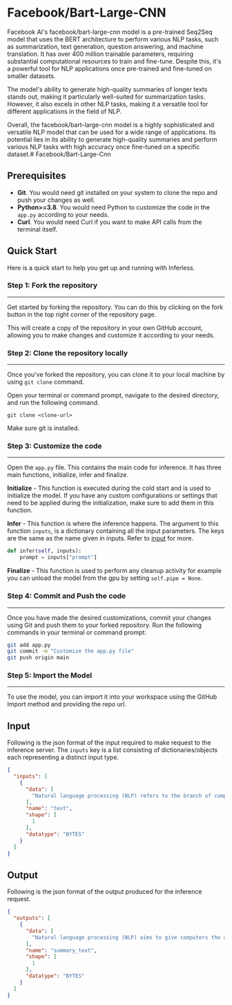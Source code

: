 # Facebook/Bart-Large-CNN

Facebook AI's facebook/bart-large-cnn model is a pre-trained Seq2Seq model that uses the BERT architecture to perform various NLP tasks, such as summarization, text generation, question answering, and machine translation. It has over 400 million trainable parameters, requiring substantial computational resources to train and fine-tune. Despite this, it's a powerful tool for NLP applications once pre-trained and fine-tuned on smaller datasets.

The model's ability to generate high-quality summaries of longer texts stands out, making it particularly well-suited for summarization tasks. However, it also excels in other NLP tasks, making it a versatile tool for different applications in the field of NLP.

Overall, the facebook/bart-large-cnn model is a highly sophisticated and versatile NLP model that can be used for a wide range of applications. Its potential lies in its ability to generate high-quality summaries and perform various NLP tasks with high accuracy once fine-tuned on a specific dataset.# Facebook/Bart-Large-Cnn

## Prerequisites
- **Git**. You would need git installed on your system to clone the repo and push your changes as well.
- **Python>=3.8**. You would need Python to customize the code in the `app.py` according to your needs.
- **Curl**. You would need Curl if you want to make API calls from the terminal itself.

## Quick Start
Here is a quick start to help you get up and running with Inferless.

### Step 1: Fork the repository
---
Get started by forking the repository. You can do this by clicking on the fork button in the top right corner of the repository page.

This will create a copy of the repository in your own GitHub account, allowing you to make changes and customize it according to your needs.

### Step 2: Clone the repository locally
---
Once you've forked the repository, you can clone it to your local machine by using `git clone` command.

Open your terminal or command prompt, navigate to the desired directory, and run the following command.

```
git clone <clone-url>
```

Make sure git is installed.

### Step 3: Customize the code
---
Open the `app.py` file. This contains the main code for inference. It has three main functions, initialize, infer and finalize.

**Initialize** -  This function is executed during the cold start and is used to initialize the model. If you have any custom configurations or settings that need to be applied during the initialization, make sure to add them in this function.

**Infer** - This function is where the inference happens. The argument to this function `inputs`, is a dictionary containing all the input parameters. The keys are the same as the name given in inputs. Refer to [input](#input) for more.

```python
def infer(self, inputs):
    prompt = inputs["prompt"]
```

**Finalize** - This function is used to perform any cleanup activity for example you can unload the model from the gpu by setting `self.pipe = None`.


### Step 4: Commit and Push the code
---
Once you have made the desired customizations, commit your changes using Git and push them to your forked repository. Run the following commands in your terminal or command prompt:

```bash
git add app.py
git commit -m "Customize the app.py file"
git push origin main
```

### Step 5: Import the Model
---
To use the model, you can import it into your workspace using the GitHub Import method and providing the repo url.


## Input
Following is the json format of the input required to make request to the inference server. The `inputs` key is a list consisting of dictionaries/objects each representing a distinct input type.
```json
{
  "inputs": [
    {
      "data": [
        "Natural language processing (NLP) refers to the branch of computer science—and more specifically, the branch of artificial intelligence or AI—concerned with giving computers the ability to understand text and spoken words in much the same way human beings can. NLP combines computational linguistics—rule-based modeling of human language—with statistical, machine learning, and deep learning models. Together, these technologies enable computers to process human language in the form of text or voice data and to ‘understand’ its full meaning, complete with the speaker or writer’s intent and sentiment."
      ],
      "name": "text",
      "shape": [
        1
      ],
      "datatype": "BYTES"
    }
  ]
}
```

## Output
Following is the json format of the output produced for the inference request.
```json
{
  "outputs": [
    {
      "data": [
        "Natural language processing (NLP) aims to give computers the ability to understand text and spoken words. NLP combines computational linguistics with statistical, machine learning, and deep learning models. Together, these technologies enable computers to process human language in the form of text or voice data and to ‘understand’ its full meaning."
      ],
      "name": "summary_text",
      "shape": [
        1
      ],
      "datatype": "BYTES"
    }
  ]
}
```
